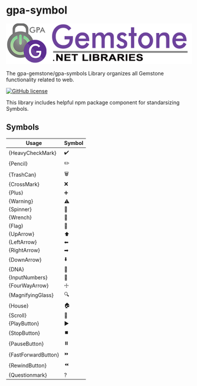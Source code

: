# gpa-symbol

![gemstone logo](https://raw.githubusercontent.com/gemstone/web/master/docs/img/gemstone-wide-600.png)

The gpa-gemstone/gpa-symbols Library organizes all Gemstone functionality related to web.

[![GitHub license](https://img.shields.io/github/license/gemstone/web?color=4CC61E)](https://github.com/gemstone/web/blob/master/LICENSE)

This library includes helpful npm package component for standarsizing Symbols.

## Symbols
Usage | Symbol
----- | -----
{HeavyCheckMark} | ✔️
{Pencil} | ✏️
{TrashCan} | 🗑️
{CrossMark} | ❌
{Plus} | ➕
{Warning} | ⚠️
{Spinner} | 🔄
{Wrench} | 🔧
{Flag} | 🚩
{UpArrow} | ⬆️
{LeftArrow} | ⬅
{RightArrow} | ➡
{DownArrow} | ⬇️
{DNA} | 🧬
{InputNumbers} | 🔢
{FourWayArrow} | ☩
{MagnifyingGlass} | 🔍
{House} | 🏠
{Scroll} | 📜
{PlayButton} | ▶️
{StopButton} | ⏹️
{PauseButton} | ⏸️
{FastForwardButton} | ⏩
{RewindButton} | ⏪
{Questionmark} | ?

